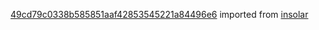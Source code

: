 [49cd79c0338b585851aaf42853545221a84496e6](https://github.com/insolar/insolar/commit/49cd79c0338b585851aaf42853545221a84496e6) imported from [insolar](https://github.com/insolar/insolar)
